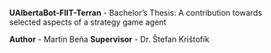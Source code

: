 **UAlbertaBot-FIIT-Terran** - Bachelor’s Thesis: A contribution towards selected aspects of a strategy game agent

**Author** - Martin Beňa
**Supervisor** - Dr. Štefan Krištofík


